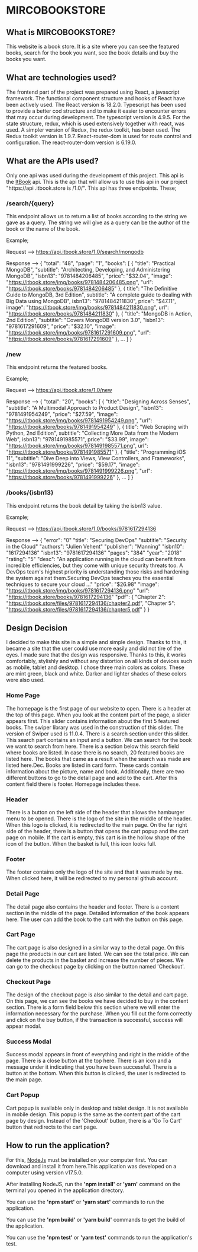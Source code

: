 # MIRCOBOOKSTORE

## What is MIRCOBOOKSTORE?

This website is a book store. It is a site where you can see the featured books, search for the book you want, see the book details and buy the books you want. 

## What are technologies used?

The frontend part of the project was prepared using React, a javascript framework. The functional component structure and hooks of React have been actively used. The React version is 18.2.0.
Typescript has been used to provide a better cod structure and to make it easier to encounter errors that may occur during development. The typescript version is 4.9.5.
For the state structure, redux, which is used extensively together with react, was used. A simpler version of Redux, the redux toolkit, has been used. The Redux toolkit version is 1.9.7.
React-router-dom is used for route control and configuration. The react-router-dom version is 6.19.0.

## What are the APIs used?

Only one api was used during the development of this project. This api is the [ItBook](https://api.itbook.store/) api. This is the api that will allow us to use this api in our project "https://api .itbook.store is /1.0/". This api has three endpoints. These;

### /search/{query}

This endpoint allows us to return a list of books according to the string we gave as a query. The string we will give as a query can be the author of the book or the name of the book.

Example;

Request --> https://api.itbook.store/1.0/search/mongodb

Response --> {
    "total": "48",
    "page": "1",
    "books": [
        {
            "title": "Practical MongoDB",
            "subtitle": "Architecting, Developing, and Administering MongoDB",
            "isbn13": "9781484206485",
            "price": "$32.04",
            "image": "https://itbook.store/img/books/9781484206485.png",
            "url": "https://itbook.store/books/9781484206485"
        },
        {
            title": "The Definitive Guide to MongoDB, 3rd Edition",
            subtitle": "A complete guide to dealing with Big Data using MongoDB",
            isbn13": "9781484211830",
            price": "$47.11",
            image": "https://itbook.store/img/books/9781484211830.png",
            url": "https://itbook.store/books/9781484211830"
        },
        {
            "title": "MongoDB in Action, 2nd Edition",
            "subtitle": "Covers MongoDB version 3.0",
            "isbn13": "9781617291609",
            "price": "$32.10",
            "image": "https://itbook.store/img/books/9781617291609.png",
            "url": "https://itbook.store/books/9781617291609"
        },
        ...
    ]
}

### /new

This endpoint returns the featured books.

Example;

Request --> https://api.itbook.store/1.0/new

Response --> { 
    "total": "20",
    "books": [
        {
            "title": "Designing Across Senses",
            "subtitle": "A Multimodal Approach to Product Design",
            "isbn13": "9781491954249",
            "price": "$27.59",
            "image": "https://itbook.store/img/books/9781491954249.png",
            "url": "https://itbook.store/books/9781491954249"
        },
        {
            title": "Web Scraping with Python, 2nd Edition",
            subtitle": "Collecting More Data from the Modern Web",
            isbn13": "9781491985571",
            price": "$33.99",
            image": "https://itbook.store/img/books/9781491985571.png",
            url": "https://itbook.store/books/9781491985571"
        },
        {
            "title": "Programming iOS 11",
            "subtitle": "Dive Deep into Views, View Controllers, and Frameworks",
            "isbn13": "9781491999226",
            "price": "$59.17",
            "image": "https://itbook.store/img/books/9781491999226.png",
            "url": "https://itbook.store/books/9781491999226"
        },
        ...
    ]
}

### /books/{isbn13}

This endpoint returns the book detail by taking the isbn13 value.

Example;
 
Request --> https://api.itbook.store/1.0/books/9781617294136

Response --> {
    "error": "0"
    "title": "Securing DevOps"
    "subtitle": "Security in the Cloud"
    "authors": "Julien Vehent"
    "publisher": "Manning"
    "isbn10": "1617294136"
    "isbn13": "9781617294136"
    "pages": "384"
    "year": "2018"
    "rating": "5"
    "desc": "An application running in the cloud can benefit from incredible efficiencies, but they come with unique security threats too. A DevOps team's highest priority is understanding those risks and hardening the system against them.Securing DevOps teaches you the essential techniques to secure your cloud ..."
    "price": "$26.98"
    "image": "https://itbook.store/img/books/9781617294136.png"
    "url": "https://itbook.store/books/9781617294136"
    "pdf": {
              "Chapter 2": "https://itbook.store/files/9781617294136/chapter2.pdf",
              "Chapter 5": "https://itbook.store/files/9781617294136/chapter5.pdf"
           }
}

## Design Decision

I decided to make this site in a simple and simple design. Thanks to this, it became a site that the user could use more easily and did not tire of the eyes. I made sure that the design was responsive. Thanks to this, it works comfortably, stylishly and without any distortion on all kinds of devices such as mobile, tablet and desktop. I chose three main colors as colors. These are mint green, black and white. Darker and lighter shades of these colors were also used.

### Home Page

The homepage is the first page of our website to open. There is a header at the top of this page. When you look at the content part of the page, a slider appears first. This slider contains information about the first 5 featured books. The swiper library was used in the construction of this slider. The version of Swiper used is 11.0.4. There is a search section under this slider. This search part contains an input and a button. We can search for the book we want to search from here. There is a section below this search field where books are listed. In case there is no search, 20 featured books are listed here. The books that came as a result when the search was made are listed here.Dec. Books are listed in card form. These cards contain information about the picture, name and book. Additionally, there are two different buttons to go to the detail page and add to the cart. After this content field there is footer. Homepage includes these.

### Header

There is a button on the left side of the header that allows the hamburger menu to be opened. There is the logo of the site in the middle of the header. When this logo is clicked, it is redirected to the main page. On the far right side of the header, there is a button that opens the cart popup and the cart page on mobile. If the cart is empty, this cart is in the hollow shape of the icon of the button. When the basket is full, this icon looks full.

### Footer

The footer contains only the logo of the site and that it was made by me. When clicked here, it will be redirected to my personal github account.

### Detail Page

The detail page also contains the header and footer. There is a content section in the middle of the page. Detailed information of the book appears here. The user can add the book to the cart with the button on this page.

### Cart Page

The cart page is also designed in a similar way to the detail page. On this page the products in our cart are listed. We can see the total price. We can delete the products in the basket and increase the number of pieces. We can go to the checkout page by clicking on the button named 'Checkout'.

### Checkout Page

The design of the checkout page is also similar to the detail and cart page. On this page, we can see the books we have decided to buy in the content section. There is a form field below this section where we will enter the information necessary for the purchase. When you fill out the form correctly and click on the buy button, if the transaction is successful, success will appear modal.

### Success Modal

Success modal appears in front of everything and right in the middle of the page. There is a close button at the top here. There is an icon and a message under it indicating that you have been successful. There is a button at the bottom. When this button is clicked, the user is redirected to the main page.

### Cart Popup

Cart popup is available only in desktop and tablet design. It is not available in mobile design. This popup is the same as the content part of the cart page by design. Instead of the 'Checkout' button, there is a 'Go To Cart' button that redirects to the cart page.

## How to run the application?

For this, [NodeJs](https://nodejs.org/en) must be installed on your computer first. You can download and install it from here.This application was developed on a computer using version v17.5.0.

After installing NodeJS, run the **'npm install'** or **'yarn'** command on the terminal you opened in the application directory.

You can use the **'npm start'** or **'yarn start'** commands to run the application.

You can use the **'npm build'** or **'yarn build'** commands to get the build of the application.

You can use the **'npm test'** or **'yarn test'** commands to run the application's test.
